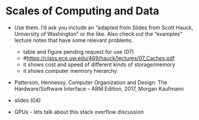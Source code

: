 # Scales of Computing and Data
* Use them.  I’d ask you include an “adapted from Slides from Scott Hauck, University of Washington” or the like. Also check out the “examples” lecture notes that have some relevant problems. 

  * table and figure pending request for use (07)
  * []() #https://class.ece.uw.edu/469/hauck/lectures/07_Caches.pdf
  * it shows cost and speed of different kinds of storage/memory
  * it shows computer memrory hierarchy
  
* Patterson, Hennessy, Computer Organization and Design: The Hardware/Software
Interface – ARM Edition, 2017, Morgan Kaufmann
* slides (04)
* GPUs - lets talk about this stack overflow discussion

